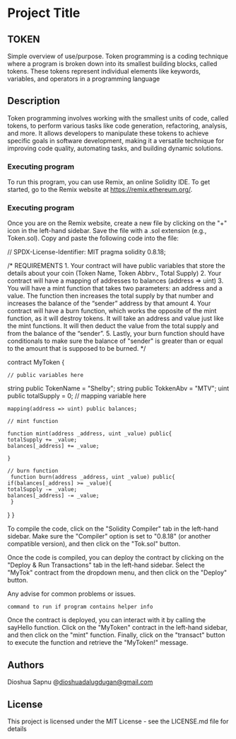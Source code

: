 # Project Title
## TOKEN

Simple overview of use/purpose.
Token programming is a coding technique where a program is broken down into its smallest building blocks, called tokens. These tokens represent individual elements like keywords, variables, and operators in a programming language

## Description


Token programming involves working with the smallest units of code, called tokens, to perform various tasks like code generation, refactoring, analysis, and more. It allows developers to manipulate these tokens to achieve specific goals in software development, making it a versatile technique for improving code quality, automating tasks, and building dynamic solutions.




### Executing program


To run this program, you can use Remix, an online Solidity IDE. To get started, go to the Remix website at https://remix.ethereum.org/.

### Executing program
Once you are on the Remix website, create a new file by clicking on the "+" icon in the left-hand sidebar. Save the file with a .sol extension (e.g., Token.sol). Copy and paste the following code into the file:

// SPDX-License-Identifier: MIT
pragma solidity 0.8.18;

/*
       REQUIREMENTS
    1. Your contract will have public variables that store the details about your coin (Token Name, Token Abbrv., Total Supply)
    2. Your contract will have a mapping of addresses to balances (address => uint)
    3. You will have a mint function that takes two parameters: an address and a value. 
       The function then increases the total supply by that number and increases the balance 
       of the “sender” address by that amount
    4. Your contract will have a burn function, which works the opposite of the mint function, as it will destroy tokens. 
       It will take an address and value just like the mint functions. It will then deduct the value from the total supply 
       and from the balance of the “sender”.
    5. Lastly, your burn function should have conditionals to make sure the balance of "sender" is greater than or equal 
       to the amount that is supposed to be burned.
*/

contract MyToken {



    // public variables here

string public TokenName = "Shelby";
string public TokkenAbv = "MTV";
uint public totalSupply = 0;
    // mapping variable here

    mapping(address => uint) public balances;

    // mint function

    function mint(address _address, uint _value) public{
    totalSupply += _value;
    balances[_address] += _value;

    }

    // burn function
     function burn(address _address, uint _value) public{
    if(balances[_address] >= _value){
    totalSupply -= _value;
    balances[_address] -= _value;
     }
}
}

To compile the code, click on the "Solidity Compiler" tab in the left-hand sidebar. Make sure the "Compiler" option is set to "0.8.18" (or another compatible version), and then click on the "Tok.sol" button.

Once the code is compiled, you can deploy the contract by clicking on the "Deploy & Run Transactions" tab in the left-hand sidebar. Select the "MyTok" contract from the dropdown menu, and then click on the "Deploy" button.

Any advise for common problems or issues.
```
command to run if program contains helper info
```
Once the contract is deployed, you can interact with it by calling the sayHello function. Click on the "MyToken" contract in the left-hand sidebar, and then click on the "mint" function. Finally, click on the "transact" button to execute the function and retrieve the "MyToken!" message.

## Authors

Dioshua Sapnu
@dioshuadalugdugan@gmail.com


## License

This project is licensed under the MIT License - see the LICENSE.md file for details
